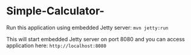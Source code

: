 # Simple-Calculator-

<p>
Run this application using embedded Jetty server: <code>mvn jetty:run</code>
</p>

<p>This will start embedded Jetty server on port 8080 and you can access application here: <code>http://localhost:8080</code></p>
